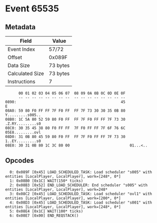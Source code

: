 # Event 65535

## Metadata

| Field           | Value    |
|-----------------|----------|
| Event Index     | 57/72    |
| Offset          | 0x089F   |
| Data Size       | 73 bytes |
| Calculated Size | 73 bytes |
| Instructions    | 7        |

```
      00 01 02 03 04 05 06 07  08 09 0A 0B 0C 0D 0E 0F
      -- -- -- -- -- -- -- --  -- -- -- -- -- -- -- --
0890:                                               45                 E
08A0: 59 80 F0 FF FF 7F F0 FF  FF 7F 73 30 30 35 0B 80  Y.........s005..
08B0: 1C 5A 80 52 59 80 F0 FF  FF 7F F0 FF FF 7F 73 30  .Z.RY.........s0
08C0: 30 35 45 38 80 F0 FF FF  7F F0 FF FF 7F 6F 76 6C  05E8.........ovl
08D0: 31 0B 80 45 59 80 F0 FF  FF 7F F0 FF FF 7F 73 30  1..EY.........s0
08E0: 30 31 0B 80 1C 3C 80 00                           01...<..        
```

## Opcodes

```
  0: 0x089F [0x45] LOAD_SCHEDULED_TASK: Load scheduler "s005" with entities [LocalPlayer, LocalPlayer], work=[248*, 0*]
  1: 0x08B0 [0x1C] WAIT(150* ticks)
  2: 0x08B3 [0x52] END_LOAD_SCHEDULER: End scheduler "s005" with entities [LocalPlayer, LocalPlayer], work=248*
  3: 0x08C2 [0x45] LOAD_SCHEDULED_TASK: Load scheduler "ovl1" with entities [LocalPlayer, LocalPlayer], work=[200*, 0*]
  4: 0x08D3 [0x45] LOAD_SCHEDULED_TASK: Load scheduler "s001" with entities [LocalPlayer, LocalPlayer], work=[248*, 0*]
  5: 0x08E4 [0x1C] WAIT(100* ticks)
  6: 0x08E7 [0x00] END_REQSTACK()
```
